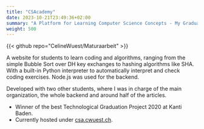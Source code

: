 ```yaml
---
title: "CSAcademy"
date: 2023-10-21T23:49:36+02:00
summary: "A Platform for Learning Computer Science Concepts - My Graduation Project in 2020"
weight: 500
---
```


{{< github repo="CelineWuest/Maturaarbeit" >}}

A website for students to learn coding and algorithms, ranging from the simple
Bubble Sort over DH key exchanges to hashing algorithms like SHA. With a
built-in Python interpreter to automatically interpret and check coding exercises. Node.js
was used for the backend.

Developed with two other students, where I was in charge of the main
organization, the whole backend and around half of the articles.

- Winner of the best Technological Graduation Project 2020 at Kanti Baden.
- Currently hosted under [csa.cwuest.ch](https://csa.cwuest.ch).
